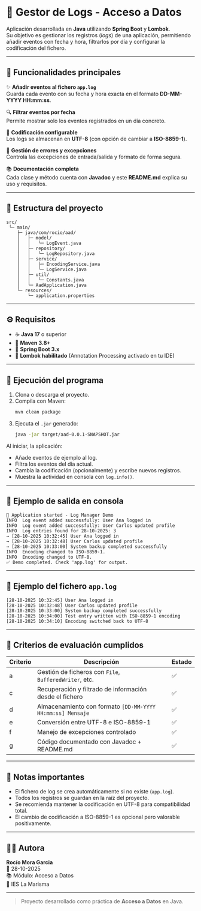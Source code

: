 # 🌟 Gestor de Logs - Acceso a Datos

Aplicación desarrollada en **Java** utilizando **Spring Boot** y **Lombok**.  
Su objetivo es gestionar los registros (*logs*) de una aplicación, permitiendo añadir eventos con fecha y hora,
filtrarlos por día y configurar la codificación del fichero.

---

## 🧰 Funcionalidades principales

✨ **Añadir eventos al fichero `app.log`**  
Guarda cada evento con su fecha y hora exacta en el formato **DD-MM-YYYY HH:mm:ss**.

🔍 **Filtrar eventos por fecha**  
Permite mostrar solo los eventos registrados en un día concreto.

💾 **Codificación configurable**  
Los logs se almacenan en **UTF-8** (con opción de cambiar a **ISO-8859-1**).

🧩 **Gestión de errores y excepciones**  
Controla las excepciones de entrada/salida y formato de forma segura.

📚 **Documentación completa**  
Cada clase y método cuenta con **Javadoc** y este **README.md** explica su uso y requisitos.

---

## 🧱 Estructura del proyecto

```
src/
 └─ main/
    ├─ java/com/rocio/aad/
    │   ├─ model/
    │   │   └─ LogEvent.java
    │   ├─ repository/
    │   │   └─ LogRepository.java
    │   ├─ service/
    │   │   ├─ EncodingService.java
    │   │   └─ LogService.java
    │   ├─ util/
    │   │   └─ Constants.java
    │   └─ AadApplication.java
    └─ resources/
        └─ application.properties
```

---

## ⚙️ Requisitos

- ☕ **Java 17** o superior
- 🧱 **Maven 3.8+**
- 🌱 **Spring Boot 3.x**
- 🧩 **Lombok habilitado** (Annotation Processing activado en tu IDE)

---

## 🚀 Ejecución del programa

1. Clona o descarga el proyecto.
2. Compila con Maven:
   ```bash
   mvn clean package
   ```
3. Ejecuta el `.jar` generado:
   ```bash
   java -jar target/aad-0.0.1-SNAPSHOT.jar
   ```

Al iniciar, la aplicación:

- Añade eventos de ejemplo al log.
- Filtra los eventos del día actual.
- Cambia la codificación (opcionalmente) y escribe nuevos registros.
- Muestra la actividad en consola con `log.info()`.

---

## 🧠 Ejemplo de salida en consola

```
🚀 Application started - Log Manager Demo
INFO  Log event added successfully: User Ana logged in
INFO  Log event added successfully: User Carlos updated profile
INFO  Log entries found for 28-10-2025: 3
→ [28-10-2025 10:32:45] User Ana logged in
→ [28-10-2025 10:32:48] User Carlos updated profile
→ [28-10-2025 10:33:00] System backup completed successfully
INFO  Encoding changed to ISO-8859-1.
INFO  Encoding changed to UTF-8.
✅ Demo completed. Check 'app.log' for output.
```

---

## 📄 Ejemplo del fichero `app.log`

```
[28-10-2025 10:32:45] User Ana logged in
[28-10-2025 10:32:48] User Carlos updated profile
[28-10-2025 10:33:00] System backup completed successfully
[28-10-2025 10:34:00] Test entry written with ISO-8859-1 encoding
[28-10-2025 10:34:10] Encoding switched back to UTF-8
```

---

## 🧾 Criterios de evaluación cumplidos

| Criterio | Descripción                                                | Estado |
|----------|------------------------------------------------------------|--------|
| a        | Gestión de ficheros con `File`, `BufferedWriter`, etc.     | ✅      |
| c        | Recuperación y filtrado de información desde el fichero    | ✅      |
| d        | Almacenamiento con formato `[DD-MM-YYYY HH:mm:ss] Mensaje` | ✅      |
| e        | Conversión entre UTF-8 e ISO-8859-1                        | ✅      |
| f        | Manejo de excepciones controlado                           | ✅      |
| g        | Código documentado con Javadoc + README.md                 | ✅      |

---

## 💬 Notas importantes

- El fichero de log se crea automáticamente si no existe (`app.log`).
- Todos los registros se guardan en la raíz del proyecto.
- Se recomienda mantener la codificación en UTF-8 para compatibilidad total.
- El cambio de codificación a ISO-8859-1 es opcional pero valorable positivamente.

---

## 👩‍💻 Autora

**Rocío Mora Garcia**  
📅 28-10-2025  
📚 Módulo: Acceso a Datos  
🏫 IES La Marisma

---

> Proyecto desarrollado como práctica de **Acceso a Datos** en Java. 